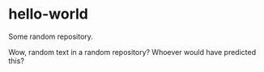 # hello-world
Some random repository.

Wow, random text in a random repository?
Whoever would have predicted this?
